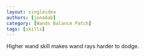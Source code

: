 ```yaml
---
layout: singleidea
authors: [jonadab]
category: [Wands Balance Patch]
tags: [skills]
---
```

Higher wand skill makes wand rays harder to dodge.
